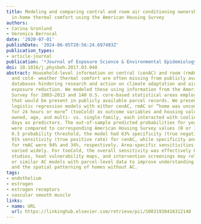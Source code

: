 ```yaml
---
title: Modeling and comparing central and room air conditioning ownership and cold-season
  in-home thermal comfort using the American Housing Survey
authors:
- Carina Gronlund
- Veronica Berrocal
date: '2020-07-01'
publishDate: '2024-06-05T20:56:24.697493Z'
publication_types:
- article-journal
publication: '*Journal of Exposure Science & Environmental Epidemiology*'
doi: 10.1016/j.physbeh.2017.03.040
abstract: Household-level information on central (cenAC) and room (rmAC) air conditioning
  and cold- weather thermal comfort are often missing from publicly available housing
  databases hindering research and action on climate adaptation and air pollution
  exposure reduction. We modeled these using information from the American Housing
  Survey for 2003–2013 and 140 U.S. core-based statistical areas employing variables
  that would be present in publicly available parcel records. We present random-intercept
  logistic regression models with either cenAC, rmAC or “home was uncomfortably cold
  for 24 hours or more” (tooCold) as outcome variables and housing value, rented vs.
  owned, age, and multi- vs. single-family, each interacted with cooling- or heating-degree
  days as predictors. The out-of-sample predicted probabilities for years 2015–2017
  were compared to corresponding American Housing Survey values (0 or 1). Using a
  0.5 probability threshold, the model had 63% specificity (true negative rate), and
  91% sensitivity (true positive rate) for cenAC, while specificity and sensitivity
  for rmAC were 94% and 34%, respectively. Area-specific sensitivities and specificities
  varied widely. For tooCold, the overall sensitivity was effectively 0%. Future epidemiologic
  studies, heat vulnerability maps, and intervention screenings may reliably use these
  or similar AC models with parcel-level data to improve understanding of health risk
  and the spatial patterning of homes without AC.
tags:
- endothelium
- estrogen
- estrogen receptors
- vascular smooth muscle
links:
- name: URL
  url: https://linkinghub.elsevier.com/retrieve/pii/S0031938416312148
---
```

